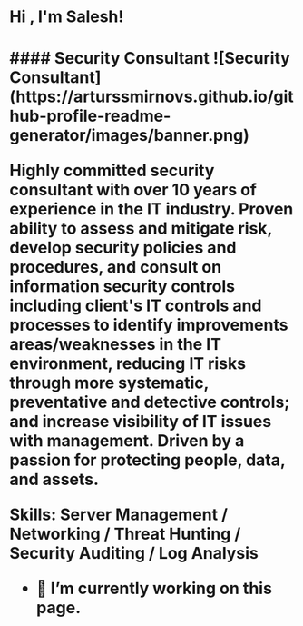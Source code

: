 <H1> Hi , I'm Salesh! <H1>
#### Security Consultant
![Security Consultant](https://arturssmirnovs.github.io/github-profile-readme-generator/images/banner.png)

Highly committed security consultant with over 10 years of experience in the IT industry. Proven ability to assess and mitigate risk, develop security policies and procedures, and consult on information security controls including client's IT controls and processes to identify improvements areas/weaknesses in the IT environment, reducing IT risks through more systematic, preventative and detective controls; and increase visibility of IT issues with management. Driven by a passion for protecting people, data, and assets.

Skills: Server Management / Networking / Threat Hunting / Security Auditing / Log Analysis

- 🔭 I’m currently working on this page. 










